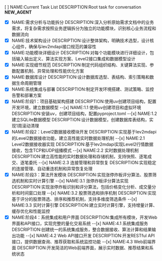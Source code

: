 [ ] NAME:Current Task List DESCRIPTION:Root task for conversation __NEW_AGENT__
-[x] NAME:需求分析与功能拆分 DESCRIPTION:深入分析原始需求文档中的业务需求，将复杂需求按照业务逻辑拆分为独立的功能模块，识别核心业务流程和数据流向
-[x] NAME:技术架构设计 DESCRIPTION:设计整体架构，明确技术选型，设计核心组件，确保与lev2mdapi接口规范的兼容性
-[x] NAME:功能模块详细设计 DESCRIPTION:对每个功能模块进行详细设计，包括输入输出定义、算法实现方案、Level2接口集成和数据模型设计
-[x] NAME:实现细节规范 DESCRIPTION:制定代码组织结构、关键算法实现、参数配置机制、异常处理和性能优化方案
-[x] NAME:数据库设计 DESCRIPTION:设计数据库选型、表结构、索引策略和数据生命周期管理
-[x] NAME:系统集成与部署 DESCRIPTION:制定开发环境搭建、测试策略、监控告警和部署方案
-[x] NAME:阶段1：项目基础架构搭建 DESCRIPTION:使用uv创建项目结构，配置开发环境，建立数据模型
--[x] NAME:1.1 使用uv创建项目和虚拟环境 DESCRIPTION:安装uv，创建项目结构，配置pyproject.toml
--[x] NAME:1.2 建立SQLite数据模型 DESCRIPTION:设计数据模型，创建数据库表结构，实现1周滚动清理
-[x] NAME:阶段2：Level2数据接收模块开发 DESCRIPTION:实现基于lev2mdapi的Level2数据接收功能，建立高性能实时数据处理机制
--[x] NAME:2.1 Level2数据接收器实现 DESCRIPTION:基于lev2mdapi实现Level2行情数据接收，包含TCP和UDP组播模式
--[x] NAME:2.2 实时数据处理机制 DESCRIPTION:建立高性能的实时数据处理和存储机制，支持快照、逐笔成交、逐笔委托
--[x] NAME:2.3 连接管理和异常恢复 DESCRIPTION:实现稳定的连接管理、自动重连机制和异常恢复处理
-[x] NAME:阶段3：算法开发模块 DESCRIPTION:实现涨停炸板评分算法、股票筛选机制和实时计算引擎
--[x] NAME:3.1 涨停炸板评分算法实现 DESCRIPTION:实现涨停炸板识别和评分算法，包括价格变化分析、成交量分析和时间窗口处理
--[x] NAME:3.2 股票筛选和排序机制 DESCRIPTION:实现基于评分的股票筛选、排序和推荐机制，支持多维度筛选条件
--[x] NAME:3.3 实时计算引擎 DESCRIPTION:建立实时计算引擎，支持增量计算、缓存优化和性能监控
-[x] NAME:阶段4：系统集成和用户界面 DESCRIPTION:集成所有模块，开发Web界面和API接口，实现完整的量化交易系统
--[x] NAME:4.1 系统集成服务 DESCRIPTION:创建统一的系统集成服务，整合数据接收、算法计算和结果输出功能
--[x] NAME:4.2 Web API接口开发 DESCRIPTION:开发RESTful API接口，提供数据查询、推荐获取和系统监控功能
--[x] NAME:4.3 Web前端界面 DESCRIPTION:开发简洁的Web前端界面，展示实时数据、推荐结果和系统状态